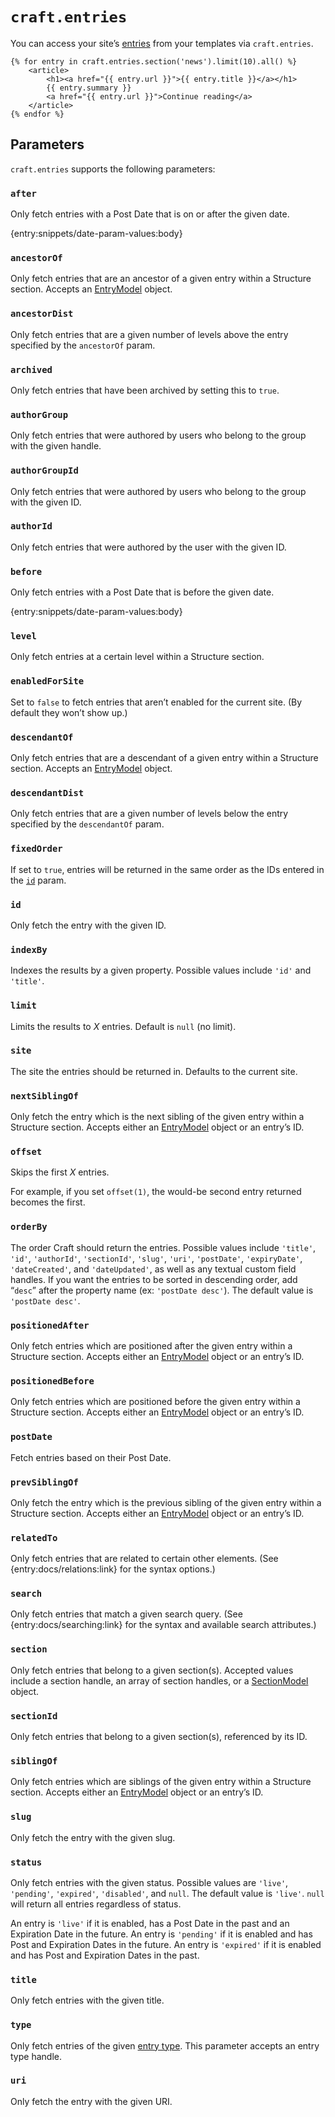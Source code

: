 # `craft.entries`

You can access your site’s [entries](en/sections-and-entries) from your templates via `craft.entries`.

```twig
{% for entry in craft.entries.section('news').limit(10).all() %}
    <article>
        <h1><a href="{{ entry.url }}">{{ entry.title }}</a></h1>
        {{ entry.summary }}
        <a href="{{ entry.url }}">Continue reading</a>
    </article>
{% endfor %}
```

## Parameters

`craft.entries` supports the following parameters:

### `after`

Only fetch entries with a Post Date that is on or after the given date.

{entry:snippets/date-param-values:body}

### `ancestorOf`

Only fetch entries that are an ancestor of a given entry within a Structure section. Accepts an [EntryModel]({entry:templating/entrymodel}) object.

### `ancestorDist`

Only fetch entries that are a given number of levels above the entry specified by the `ancestorOf` param.

### `archived`

Only fetch entries that have been archived by setting this to `true`.

### `authorGroup`

Only fetch entries that were authored by users who belong to the group with the given handle.

### `authorGroupId`

Only fetch entries that were authored by users who belong to the group with the given ID.

### `authorId`

Only fetch entries that were authored by the user with the given ID.

### `before`

Only fetch entries with a Post Date that is before the given date.

{entry:snippets/date-param-values:body}

### `level`

Only fetch entries at a certain level within a Structure section.

### `enabledForSite`

Set to `false` to fetch entries that aren’t enabled for the current site. (By default they won’t show up.)

### `descendantOf`

Only fetch entries that are a descendant of a given entry within a Structure section. Accepts an [EntryModel]({entry:templating/entrymodel}) object.

### `descendantDist`

Only fetch entries that are a given number of levels below the entry specified by the `descendantOf` param.

### `fixedOrder`

If set to `true`, entries will be returned in the same order as the IDs entered in the [`id`](#id) param.

### `id`

Only fetch the entry with the given ID.

### `indexBy`

Indexes the results by a given property. Possible values include `'id'` and `'title'`.

### `limit`

Limits the results to *X* entries. Default is `null` (no limit).

### `site`

The site the entries should be returned in. Defaults to the current site.

### `nextSiblingOf`

Only fetch the entry which is the next sibling of the given entry within a Structure section. Accepts either an [EntryModel]({entry:templating/entrymodel}) object or an entry’s ID.

### `offset`

Skips the first *X* entries.

For example, if you set `offset(1)`, the would-be second entry returned becomes the first.

### `orderBy`

The order Craft should return the entries. Possible values include `'title'`, `'id'`, `'authorId'`, `'sectionId'`, `'slug'`, `'uri'`, `'postDate'`, `'expiryDate'`, `'dateCreated'`, and `'dateUpdated'`, as well as any textual custom field handles. If you want the entries to be sorted in descending order, add “`desc`” after the property name (ex: `'postDate desc'`). The default value is `'postDate desc'`.

### `positionedAfter`

Only fetch entries which are positioned after the given entry within a Structure section. Accepts either an [EntryModel]({entry:templating/entrymodel}) object or an entry’s ID.

### `positionedBefore`

Only fetch entries which are positioned before the given entry within a Structure section. Accepts either an [EntryModel]({entry:templating/entrymodel}) object or an entry’s ID.

### `postDate`

Fetch entries based on their Post Date.

### `prevSiblingOf`

Only fetch the entry which is the previous sibling of the given entry within a Structure section. Accepts either an [EntryModel]({entry:templating/entrymodel}) object or an entry’s ID.

### `relatedTo`

Only fetch entries that are related to certain other elements. (See {entry:docs/relations:link} for the syntax options.)

### `search`

Only fetch entries that match a given search query. (See {entry:docs/searching:link} for the syntax and available search attributes.)

### `section`

Only fetch entries that belong to a given section(s). Accepted values include a section handle, an array of section handles, or a [SectionModel]({entry:templating/sectionmodel}) object.

### `sectionId`

Only fetch entries that belong to a given section(s), referenced by its ID.

### `siblingOf`

Only fetch entries which are siblings of the given entry within a Structure section. Accepts either an [EntryModel]({entry:templating/entrymodel}) object or an entry’s ID.

### `slug`

Only fetch the entry with the given slug.

### `status`

Only fetch entries with the given status. Possible values are `'live'`, `'pending'`, `'expired'`, `'disabled'`, and `null`. The default value is `'live'`. `null` will return all entries regardless of status.

An entry is `'live'` if it is enabled, has a Post Date in the past and an Expiration Date in the future. An entry is `'pending'` if it is enabled and has Post and Expiration Dates in the future. An entry is `'expired'` if it is enabled and has Post and Expiration Dates in the past.

### `title`

Only fetch entries with the given title.

### `type`

Only fetch entries of the given [entry type]({entry:docs/sections-and-entries}#entry-types). This parameter accepts an entry type handle.

### `uri`

Only fetch the entry with the given URI.